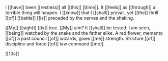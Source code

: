 I [[have]] been [[restless]] all [[this]] [[time]]. It [[feels]] as [[through]] a terrible thing will happen. I [[know]] that I [[shall]] prevail, yet [[the]] thrill [[of]] [[battle]] [[is]] preceded by the nerves and the shaking.

[[My]] [[sight]] [[is]] true. [[My]] aim? It [[shall]] be tested. I am seen, [[being]] watched by the snake and the father alike. A red flower, memento [[of]] a past council [[of]] wizards, gives [[me]] strength. Stricture [[of]] discipline and force [[of]] law command [[me]]. 

[[10c]] 